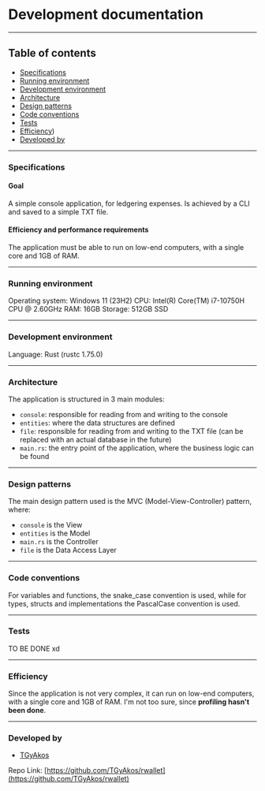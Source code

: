 # Development documentation

---

## Table of contents

 - [Specifications](#specifications)
 - [Running environment](#running-environment)
 - [Development environment](#development-environment)
 - [Architecture](#architecture)
 - [Design patterns](#design-patterns)
 - [Code conventions](#code-conventions)
 - [Tests](#tests)
 - [Efficiency](#efficiency))
 - [Developed by](#developed-by)

---

### Specifications

#### Goal
A simple console application, for ledgering expenses. Is achieved by a CLI and saved to a simple TXT file.

#### Efficiency and performance requirements
The application must be able to run on low-end computers, with a single core and 1GB of RAM.

---

### Running environment
Operating system: Windows 11 (23H2)
CPU: Intel(R) Core(TM) i7-10750H CPU @ 2.60GHz
RAM: 16GB
Storage: 512GB SSD

---

### Development environment
Language: Rust (rustc 1.75.0)

---

### Architecture
The application is structured in 3 main modules:
 - `console`: responsible for reading from and writing to the console
 - `entities`: where the data structures are defined
 - `file`: responsible for reading from and writing to the TXT file (can be replaced with an actual database in the future)
 - `main.rs`: the entry point of the application, where the business logic can be found

---

### Design patterns
The main design pattern used is the MVC (Model-View-Controller) pattern, where:
 - `console` is the View
 - `entities` is the Model
 - `main.rs` is the Controller
 - `file` is the Data Access Layer

---

### Code conventions
For variables and functions, the snake_case convention is used, while for types, structs and implementations the PascalCase convention is used.

---

### Tests
TO BE DONE xd

---

### Efficiency
Since the application is not very complex, it can run on low-end computers, with a single core and 1GB of RAM. I'm not too sure, since **profiling hasn't been done**.

---

### Developed by
 - [TGyAkos](https://github.com/TGyAkos)

Repo Link: [https://github.com/TGyAkos/rwallet](https://github.com/TGyAkos/rwallet)